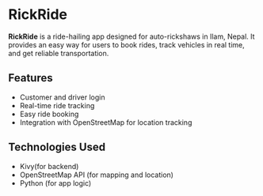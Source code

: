 # RickRide

**RickRide** is a ride-hailing app designed for auto-rickshaws in Ilam, Nepal. It provides an easy way for users to book rides, track vehicles in real time, and get reliable transportation.

## Features
- Customer and driver login
- Real-time ride tracking
- Easy ride booking
- Integration with OpenStreetMap for location tracking

## Technologies Used
- Kivy(for backend)
- OpenStreetMap API (for mapping and location)
- Python (for app logic)


